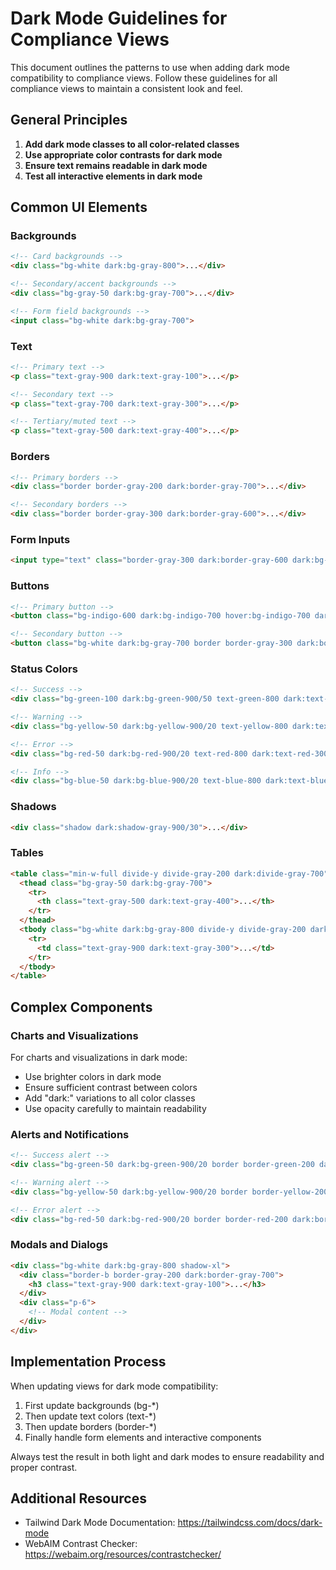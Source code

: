 # Dark Mode Guidelines for Compliance Views

This document outlines the patterns to use when adding dark mode compatibility to compliance views. Follow these guidelines for all compliance views to maintain a consistent look and feel.

## General Principles

1. **Add dark mode classes to all color-related classes**
2. **Use appropriate color contrasts for dark mode**
3. **Ensure text remains readable in dark mode**
4. **Test all interactive elements in dark mode**

## Common UI Elements

### Backgrounds

```html
<!-- Card backgrounds -->
<div class="bg-white dark:bg-gray-800">...</div>

<!-- Secondary/accent backgrounds -->
<div class="bg-gray-50 dark:bg-gray-700">...</div>

<!-- Form field backgrounds -->
<input class="bg-white dark:bg-gray-700">
```

### Text

```html
<!-- Primary text -->
<p class="text-gray-900 dark:text-gray-100">...</p>

<!-- Secondary text -->
<p class="text-gray-700 dark:text-gray-300">...</p>

<!-- Tertiary/muted text -->
<p class="text-gray-500 dark:text-gray-400">...</p>
```

### Borders

```html
<!-- Primary borders -->
<div class="border border-gray-200 dark:border-gray-700">...</div>

<!-- Secondary borders -->
<div class="border border-gray-300 dark:border-gray-600">...</div>
```

### Form Inputs

```html
<input type="text" class="border-gray-300 dark:border-gray-600 dark:bg-gray-700 dark:text-gray-300 focus:ring-indigo-500 focus:border-indigo-500 dark:focus:ring-indigo-400 dark:focus:border-indigo-400">
```

### Buttons

```html
<!-- Primary button -->
<button class="bg-indigo-600 dark:bg-indigo-700 hover:bg-indigo-700 dark:hover:bg-indigo-600 text-white focus:ring-indigo-500 dark:focus:ring-offset-gray-800">...</button>

<!-- Secondary button -->
<button class="bg-white dark:bg-gray-700 border border-gray-300 dark:border-gray-600 text-gray-700 dark:text-gray-300 hover:bg-gray-50 dark:hover:bg-gray-600">...</button>
```

### Status Colors

```html
<!-- Success -->
<div class="bg-green-100 dark:bg-green-900/50 text-green-800 dark:text-green-300">...</div>

<!-- Warning -->
<div class="bg-yellow-50 dark:bg-yellow-900/20 text-yellow-800 dark:text-yellow-300">...</div>

<!-- Error -->
<div class="bg-red-50 dark:bg-red-900/20 text-red-800 dark:text-red-300">...</div>

<!-- Info -->
<div class="bg-blue-50 dark:bg-blue-900/20 text-blue-800 dark:text-blue-300">...</div>
```

### Shadows

```html
<div class="shadow dark:shadow-gray-900/30">...</div>
```

### Tables

```html
<table class="min-w-full divide-y divide-gray-200 dark:divide-gray-700">
  <thead class="bg-gray-50 dark:bg-gray-700">
    <tr>
      <th class="text-gray-500 dark:text-gray-400">...</th>
    </tr>
  </thead>
  <tbody class="bg-white dark:bg-gray-800 divide-y divide-gray-200 dark:divide-gray-700">
    <tr>
      <td class="text-gray-900 dark:text-gray-300">...</td>
    </tr>
  </tbody>
</table>
```

## Complex Components

### Charts and Visualizations

For charts and visualizations in dark mode:
- Use brighter colors in dark mode
- Ensure sufficient contrast between colors
- Add "dark:" variations to all color classes
- Use opacity carefully to maintain readability

### Alerts and Notifications

```html
<!-- Success alert -->
<div class="bg-green-50 dark:bg-green-900/20 border border-green-200 dark:border-green-800 text-green-800 dark:text-green-300">...</div>

<!-- Warning alert -->
<div class="bg-yellow-50 dark:bg-yellow-900/20 border border-yellow-200 dark:border-yellow-800 text-yellow-800 dark:text-yellow-300">...</div>

<!-- Error alert -->
<div class="bg-red-50 dark:bg-red-900/20 border border-red-200 dark:border-red-800 text-red-800 dark:text-red-300">...</div>
```

### Modals and Dialogs

```html
<div class="bg-white dark:bg-gray-800 shadow-xl">
  <div class="border-b border-gray-200 dark:border-gray-700">
    <h3 class="text-gray-900 dark:text-gray-100">...</h3>
  </div>
  <div class="p-6">
    <!-- Modal content -->
  </div>
</div>
```

## Implementation Process

When updating views for dark mode compatibility:

1. First update backgrounds (bg-*) 
2. Then update text colors (text-*)
3. Then update borders (border-*)
4. Finally handle form elements and interactive components

Always test the result in both light and dark modes to ensure readability and proper contrast.

## Additional Resources

- Tailwind Dark Mode Documentation: https://tailwindcss.com/docs/dark-mode
- WebAIM Contrast Checker: https://webaim.org/resources/contrastchecker/